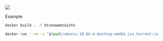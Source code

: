 ![](https://travis-ci.com/btshowmetainfo/btshowmetainfo.svg?branch=master)

Example

```bash
docker build . -t btshowmetainfo

docker run --rm -v "$(pwd)/ubuntu-18.04.4-desktop-amd64.iso.torrent:/a.torrent" btshowmetainfo


```